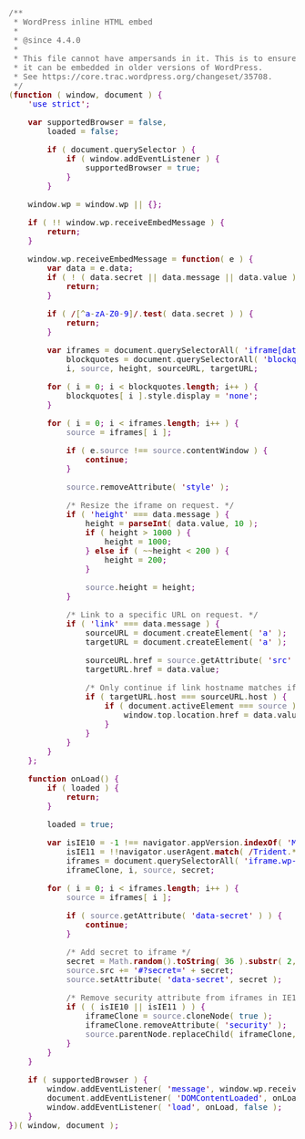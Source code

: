 <pre><span style='color:#696969; '>/**</span>
<span style='color:#696969; '>&#xa0;* WordPress inline HTML embed</span>
<span style='color:#696969; '>&#xa0;*</span>
<span style='color:#696969; '>&#xa0;* @since 4.4.0</span>
<span style='color:#696969; '>&#xa0;*</span>
<span style='color:#696969; '>&#xa0;* This file cannot have ampersands in it. This is to ensure</span>
<span style='color:#696969; '>&#xa0;* it can be embedded in older versions of WordPress.</span>
<span style='color:#696969; '>&#xa0;* See https://core.trac.wordpress.org/changeset/35708.</span>
<span style='color:#696969; '>&#xa0;*/</span>
<span style='color:#808030; '>(</span><span style='color:#800000; font-weight:bold; '>function</span> <span style='color:#808030; '>(</span> window<span style='color:#808030; '>,</span> document <span style='color:#808030; '>)</span> <span style='color:#800080; '>{</span>
	<span style='color:#800000; '>'</span><span style='color:#0000e6; '>use strict</span><span style='color:#800000; '>'</span><span style='color:#800080; '>;</span>

	<span style='color:#800000; font-weight:bold; '>var</span> supportedBrowser <span style='color:#808030; '>=</span> <span style='color:#0f4d75; '>false</span><span style='color:#808030; '>,</span>
		loaded <span style='color:#808030; '>=</span> <span style='color:#0f4d75; '>false</span><span style='color:#800080; '>;</span>

		<span style='color:#800000; font-weight:bold; '>if</span> <span style='color:#808030; '>(</span> document<span style='color:#808030; '>.</span>querySelector <span style='color:#808030; '>)</span> <span style='color:#800080; '>{</span>
			<span style='color:#800000; font-weight:bold; '>if</span> <span style='color:#808030; '>(</span> window<span style='color:#808030; '>.</span>addEventListener <span style='color:#808030; '>)</span> <span style='color:#800080; '>{</span>
				supportedBrowser <span style='color:#808030; '>=</span> <span style='color:#0f4d75; '>true</span><span style='color:#800080; '>;</span>
			<span style='color:#800080; '>}</span>
		<span style='color:#800080; '>}</span>

	window<span style='color:#808030; '>.</span>wp <span style='color:#808030; '>=</span> window<span style='color:#808030; '>.</span>wp <span style='color:#808030; '>||</span> <span style='color:#800080; '>{</span><span style='color:#800080; '>}</span><span style='color:#800080; '>;</span>

	<span style='color:#800000; font-weight:bold; '>if</span> <span style='color:#808030; '>(</span> <span style='color:#808030; '>!</span><span style='color:#808030; '>!</span> window<span style='color:#808030; '>.</span>wp<span style='color:#808030; '>.</span>receiveEmbedMessage <span style='color:#808030; '>)</span> <span style='color:#800080; '>{</span>
		<span style='color:#800000; font-weight:bold; '>return</span><span style='color:#800080; '>;</span>
	<span style='color:#800080; '>}</span>

	window<span style='color:#808030; '>.</span>wp<span style='color:#808030; '>.</span>receiveEmbedMessage <span style='color:#808030; '>=</span> <span style='color:#800000; font-weight:bold; '>function</span><span style='color:#808030; '>(</span> e <span style='color:#808030; '>)</span> <span style='color:#800080; '>{</span>
		<span style='color:#800000; font-weight:bold; '>var</span> data <span style='color:#808030; '>=</span> e<span style='color:#808030; '>.</span>data<span style='color:#800080; '>;</span>
		<span style='color:#800000; font-weight:bold; '>if</span> <span style='color:#808030; '>(</span> <span style='color:#808030; '>!</span> <span style='color:#808030; '>(</span> data<span style='color:#808030; '>.</span>secret <span style='color:#808030; '>||</span> data<span style='color:#808030; '>.</span>message <span style='color:#808030; '>||</span> data<span style='color:#808030; '>.</span>value <span style='color:#808030; '>)</span> <span style='color:#808030; '>)</span> <span style='color:#800080; '>{</span>
			<span style='color:#800000; font-weight:bold; '>return</span><span style='color:#800080; '>;</span>
		<span style='color:#800080; '>}</span>

		<span style='color:#800000; font-weight:bold; '>if</span> <span style='color:#808030; '>(</span><span style='color:#0000e6; '> </span><span style='color:#800000; '>/</span><span style='color:#808030; '>[</span><span style='color:#808030; '>^</span><span style='color:#0000e6; '>a</span><span style='color:#808030; '>-</span><span style='color:#0000e6; '>zA</span><span style='color:#808030; '>-</span><span style='color:#0000e6; '>Z0</span><span style='color:#808030; '>-</span><span style='color:#0000e6; '>9</span><span style='color:#808030; '>]</span><span style='color:#800000; '>/</span><span style='color:#808030; '>.</span><span style='color:#800000; font-weight:bold; '>test</span><span style='color:#808030; '>(</span> data<span style='color:#808030; '>.</span>secret <span style='color:#808030; '>)</span> <span style='color:#808030; '>)</span> <span style='color:#800080; '>{</span>
			<span style='color:#800000; font-weight:bold; '>return</span><span style='color:#800080; '>;</span>
		<span style='color:#800080; '>}</span>

		<span style='color:#800000; font-weight:bold; '>var</span> iframes <span style='color:#808030; '>=</span> document<span style='color:#808030; '>.</span>querySelectorAll<span style='color:#808030; '>(</span> <span style='color:#800000; '>'</span><span style='color:#0000e6; '>iframe[data-secret="</span><span style='color:#800000; '>'</span> <span style='color:#808030; '>+</span> data<span style='color:#808030; '>.</span>secret <span style='color:#808030; '>+</span> <span style='color:#800000; '>'</span><span style='color:#0000e6; '>"]</span><span style='color:#800000; '>'</span> <span style='color:#808030; '>)</span><span style='color:#808030; '>,</span>
			blockquotes <span style='color:#808030; '>=</span> document<span style='color:#808030; '>.</span>querySelectorAll<span style='color:#808030; '>(</span> <span style='color:#800000; '>'</span><span style='color:#0000e6; '>blockquote[data-secret="</span><span style='color:#800000; '>'</span> <span style='color:#808030; '>+</span> data<span style='color:#808030; '>.</span>secret <span style='color:#808030; '>+</span> <span style='color:#800000; '>'</span><span style='color:#0000e6; '>"]</span><span style='color:#800000; '>'</span> <span style='color:#808030; '>)</span><span style='color:#808030; '>,</span>
			i<span style='color:#808030; '>,</span> <span style='color:#797997; '>source</span><span style='color:#808030; '>,</span> height<span style='color:#808030; '>,</span> sourceURL<span style='color:#808030; '>,</span> targetURL<span style='color:#800080; '>;</span>

		<span style='color:#800000; font-weight:bold; '>for</span> <span style='color:#808030; '>(</span> i <span style='color:#808030; '>=</span> <span style='color:#008c00; '>0</span><span style='color:#800080; '>;</span> i <span style='color:#808030; '>&lt;</span> blockquotes<span style='color:#808030; '>.</span><span style='color:#800000; font-weight:bold; '>length</span><span style='color:#800080; '>;</span> i<span style='color:#808030; '>++</span> <span style='color:#808030; '>)</span> <span style='color:#800080; '>{</span>
			blockquotes<span style='color:#808030; '>[</span> i <span style='color:#808030; '>]</span><span style='color:#808030; '>.</span>style<span style='color:#808030; '>.</span>display <span style='color:#808030; '>=</span> <span style='color:#800000; '>'</span><span style='color:#0000e6; '>none</span><span style='color:#800000; '>'</span><span style='color:#800080; '>;</span>
		<span style='color:#800080; '>}</span>

		<span style='color:#800000; font-weight:bold; '>for</span> <span style='color:#808030; '>(</span> i <span style='color:#808030; '>=</span> <span style='color:#008c00; '>0</span><span style='color:#800080; '>;</span> i <span style='color:#808030; '>&lt;</span> iframes<span style='color:#808030; '>.</span><span style='color:#800000; font-weight:bold; '>length</span><span style='color:#800080; '>;</span> i<span style='color:#808030; '>++</span> <span style='color:#808030; '>)</span> <span style='color:#800080; '>{</span>
			<span style='color:#797997; '>source</span> <span style='color:#808030; '>=</span> iframes<span style='color:#808030; '>[</span> i <span style='color:#808030; '>]</span><span style='color:#800080; '>;</span>

			<span style='color:#800000; font-weight:bold; '>if</span> <span style='color:#808030; '>(</span> e<span style='color:#808030; '>.</span><span style='color:#797997; '>source</span> <span style='color:#808030; '>!==</span> <span style='color:#797997; '>source</span><span style='color:#808030; '>.</span>contentWindow <span style='color:#808030; '>)</span> <span style='color:#800080; '>{</span>
				<span style='color:#800000; font-weight:bold; '>continue</span><span style='color:#800080; '>;</span>
			<span style='color:#800080; '>}</span>

			<span style='color:#797997; '>source</span><span style='color:#808030; '>.</span>removeAttribute<span style='color:#808030; '>(</span> <span style='color:#800000; '>'</span><span style='color:#0000e6; '>style</span><span style='color:#800000; '>'</span> <span style='color:#808030; '>)</span><span style='color:#800080; '>;</span>

			<span style='color:#696969; '>/* Resize the iframe on request. */</span>
			<span style='color:#800000; font-weight:bold; '>if</span> <span style='color:#808030; '>(</span> <span style='color:#800000; '>'</span><span style='color:#0000e6; '>height</span><span style='color:#800000; '>'</span> <span style='color:#808030; '>===</span> data<span style='color:#808030; '>.</span>message <span style='color:#808030; '>)</span> <span style='color:#800080; '>{</span>
				height <span style='color:#808030; '>=</span> <span style='color:#800000; font-weight:bold; '>parseInt</span><span style='color:#808030; '>(</span> data<span style='color:#808030; '>.</span>value<span style='color:#808030; '>,</span> <span style='color:#008c00; '>10</span> <span style='color:#808030; '>)</span><span style='color:#800080; '>;</span>
				<span style='color:#800000; font-weight:bold; '>if</span> <span style='color:#808030; '>(</span> height <span style='color:#808030; '>></span> <span style='color:#008c00; '>1000</span> <span style='color:#808030; '>)</span> <span style='color:#800080; '>{</span>
					height <span style='color:#808030; '>=</span> <span style='color:#008c00; '>1000</span><span style='color:#800080; '>;</span>
				<span style='color:#800080; '>}</span> <span style='color:#800000; font-weight:bold; '>else</span> <span style='color:#800000; font-weight:bold; '>if</span> <span style='color:#808030; '>(</span> <span style='color:#808030; '>~</span><span style='color:#808030; '>~</span>height <span style='color:#808030; '>&lt;</span> <span style='color:#008c00; '>200</span> <span style='color:#808030; '>)</span> <span style='color:#800080; '>{</span>
					height <span style='color:#808030; '>=</span> <span style='color:#008c00; '>200</span><span style='color:#800080; '>;</span>
				<span style='color:#800080; '>}</span>

				<span style='color:#797997; '>source</span><span style='color:#808030; '>.</span>height <span style='color:#808030; '>=</span> height<span style='color:#800080; '>;</span>
			<span style='color:#800080; '>}</span>

			<span style='color:#696969; '>/* Link to a specific URL on request. */</span>
			<span style='color:#800000; font-weight:bold; '>if</span> <span style='color:#808030; '>(</span> <span style='color:#800000; '>'</span><span style='color:#0000e6; '>link</span><span style='color:#800000; '>'</span> <span style='color:#808030; '>===</span> data<span style='color:#808030; '>.</span>message <span style='color:#808030; '>)</span> <span style='color:#800080; '>{</span>
				sourceURL <span style='color:#808030; '>=</span> document<span style='color:#808030; '>.</span>createElement<span style='color:#808030; '>(</span> <span style='color:#800000; '>'</span><span style='color:#0000e6; '>a</span><span style='color:#800000; '>'</span> <span style='color:#808030; '>)</span><span style='color:#800080; '>;</span>
				targetURL <span style='color:#808030; '>=</span> document<span style='color:#808030; '>.</span>createElement<span style='color:#808030; '>(</span> <span style='color:#800000; '>'</span><span style='color:#0000e6; '>a</span><span style='color:#800000; '>'</span> <span style='color:#808030; '>)</span><span style='color:#800080; '>;</span>

				sourceURL<span style='color:#808030; '>.</span>href <span style='color:#808030; '>=</span> <span style='color:#797997; '>source</span><span style='color:#808030; '>.</span>getAttribute<span style='color:#808030; '>(</span> <span style='color:#800000; '>'</span><span style='color:#0000e6; '>src</span><span style='color:#800000; '>'</span> <span style='color:#808030; '>)</span><span style='color:#800080; '>;</span>
				targetURL<span style='color:#808030; '>.</span>href <span style='color:#808030; '>=</span> data<span style='color:#808030; '>.</span>value<span style='color:#800080; '>;</span>

				<span style='color:#696969; '>/* Only continue if link hostname matches iframe's hostname. */</span>
				<span style='color:#800000; font-weight:bold; '>if</span> <span style='color:#808030; '>(</span> targetURL<span style='color:#808030; '>.</span>host <span style='color:#808030; '>===</span> sourceURL<span style='color:#808030; '>.</span>host <span style='color:#808030; '>)</span> <span style='color:#800080; '>{</span>
					<span style='color:#800000; font-weight:bold; '>if</span> <span style='color:#808030; '>(</span> document<span style='color:#808030; '>.</span>activeElement <span style='color:#808030; '>===</span> <span style='color:#797997; '>source</span> <span style='color:#808030; '>)</span> <span style='color:#800080; '>{</span>
						window<span style='color:#808030; '>.</span>top<span style='color:#808030; '>.</span>location<span style='color:#808030; '>.</span>href <span style='color:#808030; '>=</span> data<span style='color:#808030; '>.</span>value<span style='color:#800080; '>;</span>
					<span style='color:#800080; '>}</span>
				<span style='color:#800080; '>}</span>
			<span style='color:#800080; '>}</span>
		<span style='color:#800080; '>}</span>
	<span style='color:#800080; '>}</span><span style='color:#800080; '>;</span>

	<span style='color:#800000; font-weight:bold; '>function</span> onLoad<span style='color:#808030; '>(</span><span style='color:#808030; '>)</span> <span style='color:#800080; '>{</span>
		<span style='color:#800000; font-weight:bold; '>if</span> <span style='color:#808030; '>(</span> loaded <span style='color:#808030; '>)</span> <span style='color:#800080; '>{</span>
			<span style='color:#800000; font-weight:bold; '>return</span><span style='color:#800080; '>;</span>
		<span style='color:#800080; '>}</span>

		loaded <span style='color:#808030; '>=</span> <span style='color:#0f4d75; '>true</span><span style='color:#800080; '>;</span>

		<span style='color:#800000; font-weight:bold; '>var</span> isIE10 <span style='color:#808030; '>=</span> <span style='color:#808030; '>-</span><span style='color:#008c00; '>1</span> <span style='color:#808030; '>!==</span> navigator<span style='color:#808030; '>.</span>appVersion<span style='color:#808030; '>.</span><span style='color:#800000; font-weight:bold; '>indexOf</span><span style='color:#808030; '>(</span> <span style='color:#800000; '>'</span><span style='color:#0000e6; '>MSIE 10</span><span style='color:#800000; '>'</span> <span style='color:#808030; '>)</span><span style='color:#808030; '>,</span>
			isIE11 <span style='color:#808030; '>=</span> <span style='color:#808030; '>!</span><span style='color:#808030; '>!</span>navigator<span style='color:#808030; '>.</span>userAgent<span style='color:#808030; '>.</span><span style='color:#800000; font-weight:bold; '>match</span><span style='color:#808030; '>(</span><span style='color:#0000e6; '> </span><span style='color:#800000; '>/</span><span style='color:#0000e6; '>Trident</span><span style='color:#808030; '>.</span><span style='color:#808030; '>*</span><span style='color:#0000e6; '>rv:11</span><span style='color:#0f69ff; '>\\.</span><span style='color:#800000; '>/</span> <span style='color:#808030; '>)</span><span style='color:#808030; '>,</span>
			iframes <span style='color:#808030; '>=</span> document<span style='color:#808030; '>.</span>querySelectorAll<span style='color:#808030; '>(</span> <span style='color:#800000; '>'</span><span style='color:#0000e6; '>iframe.wp-embedded-content</span><span style='color:#800000; '>'</span> <span style='color:#808030; '>)</span><span style='color:#808030; '>,</span>
			iframeClone<span style='color:#808030; '>,</span> i<span style='color:#808030; '>,</span> <span style='color:#797997; '>source</span><span style='color:#808030; '>,</span> secret<span style='color:#800080; '>;</span>

		<span style='color:#800000; font-weight:bold; '>for</span> <span style='color:#808030; '>(</span> i <span style='color:#808030; '>=</span> <span style='color:#008c00; '>0</span><span style='color:#800080; '>;</span> i <span style='color:#808030; '>&lt;</span> iframes<span style='color:#808030; '>.</span><span style='color:#800000; font-weight:bold; '>length</span><span style='color:#800080; '>;</span> i<span style='color:#808030; '>++</span> <span style='color:#808030; '>)</span> <span style='color:#800080; '>{</span>
			<span style='color:#797997; '>source</span> <span style='color:#808030; '>=</span> iframes<span style='color:#808030; '>[</span> i <span style='color:#808030; '>]</span><span style='color:#800080; '>;</span>

			<span style='color:#800000; font-weight:bold; '>if</span> <span style='color:#808030; '>(</span> <span style='color:#797997; '>source</span><span style='color:#808030; '>.</span>getAttribute<span style='color:#808030; '>(</span> <span style='color:#800000; '>'</span><span style='color:#0000e6; '>data-secret</span><span style='color:#800000; '>'</span> <span style='color:#808030; '>)</span> <span style='color:#808030; '>)</span> <span style='color:#800080; '>{</span>
				<span style='color:#800000; font-weight:bold; '>continue</span><span style='color:#800080; '>;</span>
			<span style='color:#800080; '>}</span>

			<span style='color:#696969; '>/* Add secret to iframe */</span>
			secret <span style='color:#808030; '>=</span> <span style='color:#797997; '>Math</span><span style='color:#808030; '>.</span><span style='color:#800000; font-weight:bold; '>random</span><span style='color:#808030; '>(</span><span style='color:#808030; '>)</span><span style='color:#808030; '>.</span><span style='color:#800000; font-weight:bold; '>toString</span><span style='color:#808030; '>(</span> <span style='color:#008c00; '>36</span> <span style='color:#808030; '>)</span><span style='color:#808030; '>.</span><span style='color:#800000; font-weight:bold; '>substr</span><span style='color:#808030; '>(</span> <span style='color:#008c00; '>2</span><span style='color:#808030; '>,</span> <span style='color:#008c00; '>10</span> <span style='color:#808030; '>)</span><span style='color:#800080; '>;</span>
			<span style='color:#797997; '>source</span><span style='color:#808030; '>.</span>src <span style='color:#808030; '>+=</span> <span style='color:#800000; '>'</span><span style='color:#0000e6; '>#?secret=</span><span style='color:#800000; '>'</span> <span style='color:#808030; '>+</span> secret<span style='color:#800080; '>;</span>
			<span style='color:#797997; '>source</span><span style='color:#808030; '>.</span>setAttribute<span style='color:#808030; '>(</span> <span style='color:#800000; '>'</span><span style='color:#0000e6; '>data-secret</span><span style='color:#800000; '>'</span><span style='color:#808030; '>,</span> secret <span style='color:#808030; '>)</span><span style='color:#800080; '>;</span>

			<span style='color:#696969; '>/* Remove security attribute from iframes in IE10 and IE11. */</span>
			<span style='color:#800000; font-weight:bold; '>if</span> <span style='color:#808030; '>(</span> <span style='color:#808030; '>(</span> isIE10 <span style='color:#808030; '>||</span> isIE11 <span style='color:#808030; '>)</span> <span style='color:#808030; '>)</span> <span style='color:#800080; '>{</span>
				iframeClone <span style='color:#808030; '>=</span> <span style='color:#797997; '>source</span><span style='color:#808030; '>.</span>cloneNode<span style='color:#808030; '>(</span> <span style='color:#0f4d75; '>true</span> <span style='color:#808030; '>)</span><span style='color:#800080; '>;</span>
				iframeClone<span style='color:#808030; '>.</span>removeAttribute<span style='color:#808030; '>(</span> <span style='color:#800000; '>'</span><span style='color:#0000e6; '>security</span><span style='color:#800000; '>'</span> <span style='color:#808030; '>)</span><span style='color:#800080; '>;</span>
				<span style='color:#797997; '>source</span><span style='color:#808030; '>.</span>parentNode<span style='color:#808030; '>.</span>replaceChild<span style='color:#808030; '>(</span> iframeClone<span style='color:#808030; '>,</span> <span style='color:#797997; '>source</span> <span style='color:#808030; '>)</span><span style='color:#800080; '>;</span>
			<span style='color:#800080; '>}</span>
		<span style='color:#800080; '>}</span>
	<span style='color:#800080; '>}</span>

	<span style='color:#800000; font-weight:bold; '>if</span> <span style='color:#808030; '>(</span> supportedBrowser <span style='color:#808030; '>)</span> <span style='color:#800080; '>{</span>
		window<span style='color:#808030; '>.</span>addEventListener<span style='color:#808030; '>(</span> <span style='color:#800000; '>'</span><span style='color:#0000e6; '>message</span><span style='color:#800000; '>'</span><span style='color:#808030; '>,</span> window<span style='color:#808030; '>.</span>wp<span style='color:#808030; '>.</span>receiveEmbedMessage<span style='color:#808030; '>,</span> <span style='color:#0f4d75; '>false</span> <span style='color:#808030; '>)</span><span style='color:#800080; '>;</span>
		document<span style='color:#808030; '>.</span>addEventListener<span style='color:#808030; '>(</span> <span style='color:#800000; '>'</span><span style='color:#0000e6; '>DOMContentLoaded</span><span style='color:#800000; '>'</span><span style='color:#808030; '>,</span> onLoad<span style='color:#808030; '>,</span> <span style='color:#0f4d75; '>false</span> <span style='color:#808030; '>)</span><span style='color:#800080; '>;</span>
		window<span style='color:#808030; '>.</span>addEventListener<span style='color:#808030; '>(</span> <span style='color:#800000; '>'</span><span style='color:#0000e6; '>load</span><span style='color:#800000; '>'</span><span style='color:#808030; '>,</span> onLoad<span style='color:#808030; '>,</span> <span style='color:#0f4d75; '>false</span> <span style='color:#808030; '>)</span><span style='color:#800080; '>;</span>
	<span style='color:#800080; '>}</span>
<span style='color:#800080; '>}</span><span style='color:#808030; '>)</span><span style='color:#808030; '>(</span> window<span style='color:#808030; '>,</span> document <span style='color:#808030; '>)</span><span style='color:#800080; '>;</span>
</pre>